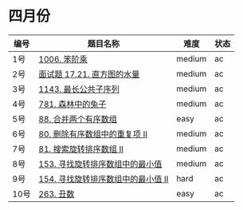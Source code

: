 # 四月份

**编号**|**题目名称**|**难度**|**状态**
--------|------------|--------|--------
1号|[1006. 笨阶乘](./第1题%201006.%20笨阶乘)|medium|ac
2号|[面试题 17.21. 直方图的水量](./第2题%20面试题%2017.21.%20直方图的水量)|medium|ac
3号|[1143. 最长公共子序列](./第3题%201143.%20最长公共子序列)|medium|ac
4号|[781. 森林中的兔子](./第4题%20781.%20森林中的兔子)|medium|ac
5号|[88. 合并两个有序数组](./第5题%2088.%20合并两个有序数组)|easy|ac
6号|[80. 删除有序数组中的重复项 II](./第6题%2080.%20删除有序数组中的重复项%20II)|medium|ac
7号|[81. 搜索旋转排序数组 II](./第7题%2081.%20搜索旋转排序数组%20II)|medium|ac
8号|[153. 寻找旋转排序数组中的最小值](./第8题%20153.%20寻找旋转排序数组中的最小值)|medium|ac
9号|[154. 寻找旋转排序数组中的最小值 II](./第9题%20154.%20寻找旋转排序数组中的最小值%20II)|hard|ac
10号|[263. 丑数](./第10题%20263.%20丑数)|easy|ac
